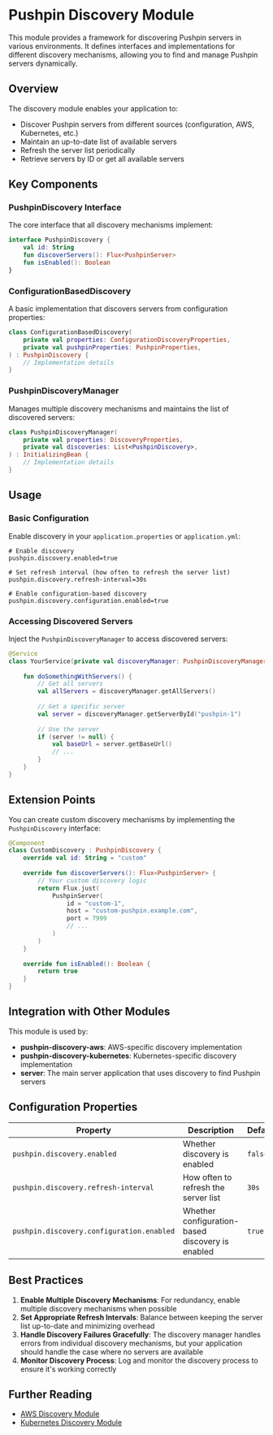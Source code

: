 # Pushpin Discovery Module

This module provides a framework for discovering Pushpin servers in various environments. It defines interfaces and implementations for different discovery mechanisms, allowing you to find and manage Pushpin servers dynamically.

## Overview

The discovery module enables your application to:
- Discover Pushpin servers from different sources (configuration, AWS, Kubernetes, etc.)
- Maintain an up-to-date list of available servers
- Refresh the server list periodically
- Retrieve servers by ID or get all available servers

## Key Components

### PushpinDiscovery Interface

The core interface that all discovery mechanisms implement:

```kotlin
interface PushpinDiscovery {
    val id: String
    fun discoverServers(): Flux<PushpinServer>
    fun isEnabled(): Boolean
}
```

### ConfigurationBasedDiscovery

A basic implementation that discovers servers from configuration properties:

```kotlin
class ConfigurationBasedDiscovery(
    private val properties: ConfigurationDiscoveryProperties,
    private val pushpinProperties: PushpinProperties,
) : PushpinDiscovery {
    // Implementation details
}
```

### PushpinDiscoveryManager

Manages multiple discovery mechanisms and maintains the list of discovered servers:

```kotlin
class PushpinDiscoveryManager(
    private val properties: DiscoveryProperties,
    private val discoveries: List<PushpinDiscovery>,
) : InitializingBean {
    // Implementation details
}
```

## Usage

### Basic Configuration

Enable discovery in your `application.properties` or `application.yml`:

```properties
# Enable discovery
pushpin.discovery.enabled=true

# Set refresh interval (how often to refresh the server list)
pushpin.discovery.refresh-interval=30s

# Enable configuration-based discovery
pushpin.discovery.configuration.enabled=true
```

### Accessing Discovered Servers

Inject the `PushpinDiscoveryManager` to access discovered servers:

```kotlin
@Service
class YourService(private val discoveryManager: PushpinDiscoveryManager) {
    
    fun doSomethingWithServers() {
        // Get all servers
        val allServers = discoveryManager.getAllServers()
        
        // Get a specific server
        val server = discoveryManager.getServerById("pushpin-1")
        
        // Use the server
        if (server != null) {
            val baseUrl = server.getBaseUrl()
            // ...
        }
    }
}
```

## Extension Points

You can create custom discovery mechanisms by implementing the `PushpinDiscovery` interface:

```kotlin
@Component
class CustomDiscovery : PushpinDiscovery {
    override val id: String = "custom"
    
    override fun discoverServers(): Flux<PushpinServer> {
        // Your custom discovery logic
        return Flux.just(
            PushpinServer(
                id = "custom-1",
                host = "custom-pushpin.example.com",
                port = 7999
                // ...
            )
        )
    }
    
    override fun isEnabled(): Boolean {
        return true
    }
}
```

## Integration with Other Modules

This module is used by:

- **pushpin-discovery-aws**: AWS-specific discovery implementation
- **pushpin-discovery-kubernetes**: Kubernetes-specific discovery implementation
- **server**: The main server application that uses discovery to find Pushpin servers

## Configuration Properties

| Property | Description | Default |
|----------|-------------|---------|
| `pushpin.discovery.enabled` | Whether discovery is enabled | `false` |
| `pushpin.discovery.refresh-interval` | How often to refresh the server list | `30s` |
| `pushpin.discovery.configuration.enabled` | Whether configuration-based discovery is enabled | `true` |

## Best Practices

1. **Enable Multiple Discovery Mechanisms**: For redundancy, enable multiple discovery mechanisms when possible
2. **Set Appropriate Refresh Intervals**: Balance between keeping the server list up-to-date and minimizing overhead
3. **Handle Discovery Failures Gracefully**: The discovery manager handles errors from individual discovery mechanisms, but your application should handle the case where no servers are available
4. **Monitor Discovery Process**: Log and monitor the discovery process to ensure it's working correctly

## Further Reading

- [AWS Discovery Module](../pushpin-discovery-aws/README.md)
- [Kubernetes Discovery Module](../pushpin-discovery-kubernetes/README.md)

